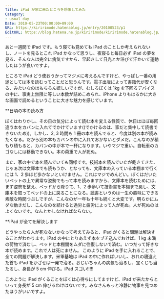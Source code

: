 ```yaml
---
Title: iPad が家に来たところを想像してみた
Category:
- usual day
Date: 2010-05-23T00:00:00+09:00
URL: https://kiririmode.hatenablog.jp/entry/20100523/p1
EditURL: https://blog.hatena.ne.jp/kiririmode/kiririmode.hatenablog.jp/atom/entry/8454420450078211873
---
```



あと一週間で iPad です。もう寝ても覚めても iPad のことしか考えられないし、ノートを見るとこれ iPad かなって思うし、夜寝ると毎日必ず iPad の夢を見る、そんな人は完全に病気ですから、早起きして日光とか浴びて汗かいて運動したほうが良いですよ。

ところで iPad どう使おうかってマジメに考えるんですけど、やっぱし一番の用途としては本を読むってことだと思うんです。電子出版によって書籍代が安くなる、みたいなのはもちろん嬉しいですが、むしろぼくは 1kg を下回るデバイスの中に、事実上無限に等しい本数が詰めこめられ、iPhone よりもはるかに大きな画面で読めるということに大きな魅力を感じています。

**日頃の本の読み方

ぼくはわりかし、その日の気分によって読む本を変える性質で、休日はほぼ毎回違う本をカバンに入れてでかけています((でかけるのは、家だと集中して読書できないため))。しかし、2, 3 時間も 1 冊の本を読んでると、今度は別の本が読みたくなる。だから別の本もカバンの中に入れておかないとダメだ。こんなのが積もり積もると、カバンの中が本で一杯になります。いやマジで重い。自転車のカゴなしには移動できない。本の荷重で人が死ぬ。

また、家の中で本を読んでいても同様です。技術本を読んでいたが飽きてきた、じゃぁ次は文庫本でも読もうか、となっても、文庫本の入っている本棚まで行くには 1、2 歩ほど歩かないといけません。これはマジでめんどい。ぼくはだいたいベットの上で異常な姿勢でもって本を読みますから、文庫本を読むためには、まず姿勢を整え、ベッドから降りて、1、2 歩歩いて技術書を本棚まで戻し、文庫本を取ってベッドの上に戻ることになる。読書というのは一生の趣味にできる素敵な時間つぶしですが、こんなのが一年も十年も続くと大変です。明らかにムダな動きだし、こんなのを続けると過労と疲労によって人が死ぬ。人が死ぬのはよくないです。なんとかしなければならない。

**iPad が全てを解決します

どうやったら人が死なないかなって考えてみると、iPad がくると問題は解決することがわかります。iPad の中にとりあえず本をブチ込んでおけば、1 kg 未満の荷物で済むし、ベッドと本棚間をムダに往復しないで済む。いつだって好きな本が読めます。これで人は死にません。
このように iPad を手に入れることで、全ての問題が解決します。米軍基地は iPad の中に作ればいいし、おれの寝違えた首も iPad をかざせば一発で治る。おじいちゃんの病気も治るし、宝くじも当たるし、身長が 5 cm 伸びる。iPad スゴい!!!!!

このように iPad がくることをぼくは心待ちにしてますけど、iPad が来たからといって身長が 5 cm 伸びるわけはないです。みなさんもっと冷静に物事を見つめたほうがいいですよ。
